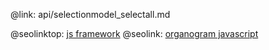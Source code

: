 @link: api/selectionmodel_selectall.md

@seolinktop: [js framework](https://webix.com)
@seolink: [organogram javascript](https://webix.com/widget/organogram/)